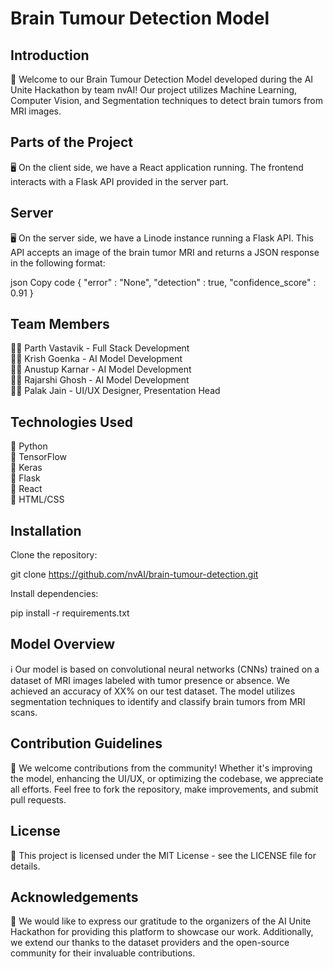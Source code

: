 
# Brain Tumour Detection Model


## Introduction
🧠 Welcome to our Brain Tumour Detection Model developed during the AI Unite Hackathon by team nvAI! Our project utilizes Machine Learning, Computer Vision, and Segmentation techniques to detect brain tumors from MRI images.


## Parts of the Project
🖥️ On the client side, we have a React application running. The frontend interacts with a Flask API provided in the server part.

## Server
🖥️ On the server side, we have a Linode instance running a Flask API. This API accepts an image of the brain tumor MRI and returns a JSON response in the following format:

json
Copy code
{
    "error" : "None",
    "detection" : true,
    "confidence_score" : 0.91
}

## Team Members
👨‍💻 Parth Vastavik - Full Stack Development   
👨‍💻 Krish Goenka - AI Model Development  
👨‍💻 Anustup Karnar - AI Model Development    
👨‍💻 Rajarshi Ghosh - AI Model Development    
👩‍💻 Palak Jain - UI/UX Designer, Presentation Head


## Technologies Used
🔧 Python   
🔧 TensorFlow   
🔧 Keras    
🔧 Flask    
🔧 React    
🔧 HTML/CSS

## Installation

Clone the repository:     

git clone https://github.com/nvAI/brain-tumour-detection.git

Install dependencies:

pip install -r requirements.txt

## Model Overview
ℹ️ Our model is based on convolutional neural networks (CNNs) trained on a dataset of MRI images labeled with tumor presence or absence. We achieved an accuracy of XX% on our test dataset. The model utilizes segmentation techniques to identify and classify brain tumors from MRI scans.


## Contribution Guidelines
🤝 We welcome contributions from the community! Whether it's improving the model, enhancing the UI/UX, or optimizing the codebase, we appreciate all efforts. Feel free to fork the repository, make improvements, and submit pull requests.

## License
📝 This project is licensed under the MIT License - see the LICENSE file for details.

## Acknowledgements

🙏 We would like to express our gratitude to the organizers of the AI Unite Hackathon for providing this platform to showcase our work. Additionally, we extend our thanks to the dataset providers and the open-source community for their invaluable contributions.



